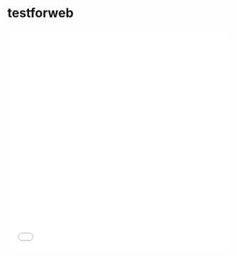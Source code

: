 # testforweb
<iframe src="//player.bilibili.com/player.html?aid=80433022&bvid=BV1GJ411x7h7&cid=137649199&page=1&high_quality=0&danmaku=0" width="100%" height="500"  scrolling="no" border="0" frameborder="no" framespacing="0" allowfullscreen="true" > </iframe>

